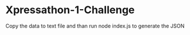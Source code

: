 # Xpressathon-1-Challenge


Copy the data to text file and than run node index.js to generate the JSON
